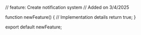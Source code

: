 // feature: Create notification system
// Added on 3/4/2025

function newFeature() {
  // Implementation details
  return true;
}

export default newFeature;
